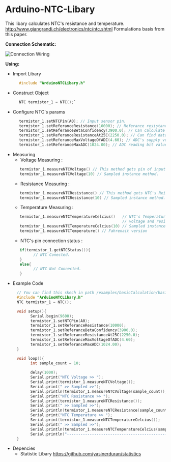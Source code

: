 # Arduino-NTC-Libary
This libary calculates NTC's resistance and temperature.
http://www.giangrandi.ch/electronics/ntc/ntc.shtml
Formulations basis from this paper.

__Connection Schematic:__

![Connection Wiring](https://raw.githubusercontent.com/yasinerduran/ArduinoNTCLibary/master/schematics/schematic.PNG)


__Using:__
* Import Libary
```c
      #include "ArduinoNTCLibary.h"
```
* Construct Object
```c
      NTC termistor_1 = NTC();`
```
* Configure NTC's params 
```c
      termistor_1.setNTCPin(A0); // Input sensor pin.
      termistor_1.setReferanceResistance(10000); // Referance resistance value
      termistor_1.setReferanceBetaConfidency(3900.0); // Can calculate with paper.
      termistor_1.setReferanceResistanceAt25C(2250.0); // Can find datasheet of NTC.
      termistor_1.setReferanceMaxVoltageOfADC(4.60); // ADC's supply voltage. Measure 5V pin.  
      termistor_1.setReferanceMaxADC(1024.00); // ADC reading bit value. 
```
* Measuring
   * Voltage Measuring :
   ```c
      termistor_1.measureNTCVoltage() // This method gets pin of input's voltage value.
      termistor_1.measureNTCVoltage(10) // Sampled instance method.  
   ```
   * Resistance Measuring :
   ```c
      termistor_1.measureNTCResistance() // This method gets NTC's Reistance value with calculating voltage.
      termistor_1.measureNTCResistance(10) // Sampled instance method.  
   ```
   * Temperature Measuring :
   ```c
      termistor_1.measureNTCTemperatureCelcius()   // NTC's Temperature's value calculates with 
                                                   // voltage and resitance.
      termistor_1.measureNTCTemperatureCelcius(10) // Sampled instance method.  
      termistor_1.measureNTCTemperature() // Fahrenait version
   ```
   * NTC's pin connection status :
   ```c
      if(termistor_1.getNTCStatus()){
            // NTC Conected.
      }
      else{
            // NTC Not Connected.
      }
   ```
* Example Code 
 ```c
      // You can find this skech in path /examples/basicCalculation/basicCalculation.ino
      #include "ArduinoNTCLibary.h"
      NTC termistor_1 = NTC();

      void setup(){
            Serial.begin(9600);
            termistor_1.setNTCPin(A0);
            termistor_1.setReferanceResistance(10000);
            termistor_1.setReferanceBetaConfidency(3900.0);
            termistor_1.setReferanceResistanceAt25C(2250.0);
            termistor_1.setReferanceMaxVoltageOfADC(4.60);
            termistor_1.setReferanceMaxADC(1024.00);
      }

      void loop(){
            int sample_count = 10;
            
            delay(1000);
            Serial.print("NTC Voltage >> ");
            Serial.print(termistor_1.measureNTCVoltage());
            Serial.print(" >> Sampled >>");
            Serial.println(termistor_1.measureNTCVoltage(sample_count));
            Serial.print("NTC Resistance >> ");
            Serial.print(termistor_1.measureNTCResistance());
            Serial.print(" >> Sampled >>");
            Serial.println(termistor_1.measureNTCResistance(sample_count));
            Serial.print("NTC Temperature >> ");
            Serial.print(termistor_1.measureNTCTemperatureCelcius());
            Serial.print(" >> Sampled >>");
            Serial.println(termistor_1.measureNTCTemperatureCelcius(sample_count));
            Serial.println("------------------------------------------------");
      }
   ```
 * Depencies
   * Statistic Libary https://github.com/yasinerduran/statistics


